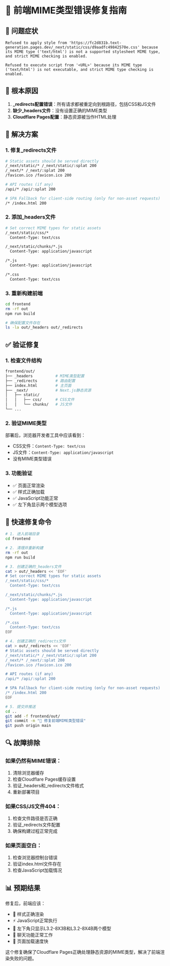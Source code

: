 # 🔧 前端MIME类型错误修复指南

## 🚨 问题症状
```
Refused to apply style from 'https://fc2d831b.text-generation.pages.dev/_next/static/css/d9aadfc49842570e.css' because its MIME type ('text/html') is not a supported stylesheet MIME type, and strict MIME checking is enabled.

Refused to execute script from '<URL>' because its MIME type ('text/html') is not executable, and strict MIME type checking is enabled.
```

## 🎯 根本原因
1. **_redirects配置错误**：所有请求都被重定向到根路径，包括CSS和JS文件
2. **缺少_headers文件**：没有设置正确的MIME类型
3. **Cloudflare Pages配置**：静态资源被当作HTML处理

## 🔧 解决方案

### 1. 修复_redirects文件
```bash
# Static assets should be served directly
/_next/static/* /_next/static/:splat 200
/_next/* /_next/:splat 200
/favicon.ico /favicon.ico 200

# API routes (if any)
/api/* /api/:splat 200

# SPA Fallback for client-side routing (only for non-asset requests)
/* /index.html 200
```

### 2. 添加_headers文件
```bash
# Set correct MIME types for static assets
/_next/static/css/*
  Content-Type: text/css

/_next/static/chunks/*.js
  Content-Type: application/javascript

/*.js
  Content-Type: application/javascript

/*.css
  Content-Type: text/css
```

### 3. 重新构建前端
```bash
cd frontend
rm -rf out
npm run build

# 确保配置文件存在
ls -la out/_headers out/_redirects
```

## ✅ 验证修复

### 1. 检查文件结构
```bash
frontend/out/
├── _headers          # MIME类型配置
├── _redirects        # 路由配置
├── index.html        # 主页面
├── _next/            # Next.js静态资源
│   ├── static/
│   │   ├── css/      # CSS文件
│   │   └── chunks/   # JS文件
└── ...
```

### 2. 验证MIME类型
部署后，浏览器开发者工具中应该看到：
- CSS文件：`Content-Type: text/css`
- JS文件：`Content-Type: application/javascript`
- 没有MIME类型错误

### 3. 功能验证
- ✅ 页面正常渲染
- ✅ 样式正确加载
- ✅ JavaScript功能正常
- ✅ 左下角显示两个模型选项

## 🚀 快速修复命令

```bash
# 1. 进入前端目录
cd frontend

# 2. 清理并重新构建
rm -rf out
npm run build

# 3. 创建正确的_headers文件
cat > out/_headers << 'EOF'
# Set correct MIME types for static assets
/_next/static/css/*
  Content-Type: text/css

/_next/static/chunks/*.js
  Content-Type: application/javascript

/*.js
  Content-Type: application/javascript

/*.css
  Content-Type: text/css
EOF

# 4. 创建正确的_redirects文件
cat > out/_redirects << 'EOF'
# Static assets should be served directly
/_next/static/* /_next/static/:splat 200
/_next/* /_next/:splat 200
/favicon.ico /favicon.ico 200

# API routes (if any)
/api/* /api/:splat 200

# SPA Fallback for client-side routing (only for non-asset requests)
/* /index.html 200
EOF

# 5. 提交并推送
cd ..
git add -f frontend/out/
git commit -m "🔧 修复前端MIME类型错误"
git push origin main
```

## 🔍 故障排除

### 如果仍然有MIME错误：
1. 清除浏览器缓存
2. 检查Cloudflare Pages缓存设置
3. 验证_headers和_redirects文件格式
4. 重新部署项目

### 如果CSS/JS文件404：
1. 检查文件路径是否正确
2. 验证_redirects文件配置
3. 确保构建过程正常完成

### 如果页面空白：
1. 检查浏览器控制台错误
2. 验证index.html文件存在
3. 检查JavaScript加载情况

## 📊 预期结果

修复后，前端应该：
- 🎨 样式正确渲染
- ⚡ JavaScript正常执行
- 🔧 左下角只显示L3.2-8X3B和L3.2-8X4B两个模型
- 💬 聊天功能正常工作
- 🚀 页面加载速度快

这个修复确保了Cloudflare Pages正确处理静态资源的MIME类型，解决了前端渲染失败的问题。 
